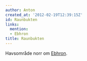 ```yaml
---
author: Anton
created_at: '2012-02-19T12:39:15Z'
id: Raunbukten
links:
  mention:
  - Ebhron
title: Raunbukten
---
```


Havsområde norr om [Ebhron].

  [Ebhron]: Ebhron
